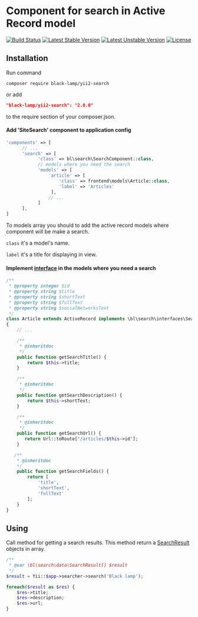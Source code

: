Component for search in Active Record model
===========================================

[![Build Status](https://travis-ci.org/black-lamp/yii2-search.svg?branch=master)](https://travis-ci.org/black-lamp/yii2-search)
[![Latest Stable Version](https://poser.pugx.org/black-lamp/yii2-search/v/stable)](https://packagist.org/packages/black-lamp/yii2-search)
[![Latest Unstable Version](https://poser.pugx.org/black-lamp/yii2-search/v/unstable)](https://packagist.org/packages/black-lamp/yii2-search)
[![License](https://poser.pugx.org/black-lamp/yii2-search/license)](https://packagist.org/packages/black-lamp/yii2-search)

Installation
------------
Run command
```
composer require black-lamp/yii2-search
```
or add
```json
"black-lamp/yii2-search": "2.0.0"
```
to the require section of your composer.json.
#### Add 'SiteSearch' component to application config
```php
'components' => [
      // ...
      'search' => [
            'class' => bl\search\SearchComponent::class,
            // models where you need the search
            'models' => [
                'article' => [
                    'class' => frontend\models\Article::class,
                    'label' => 'Articles'
                 ],
                // ...
            ]
      ],
]
```
To models array you should to add the active record models where component will be make a search.

`class` it's a model's name.

`label` it's a title for displaying in view.
#### Implement [interface](https://github.com/black-lamp/yii2-search/blob/master/src/interfaces/SearchInterface.php) in the models where you need a search
```php
/**
 * @property integer $id
 * @property string $title
 * @property string $shortText
 * @property string $fullText
 * @property string $socialNetworksText
 */
class Article extends ActiveRecord implements \bl\search\interfaces\SearchInterface
{
    // ...

    /**
     * @inheritdoc
     */
    public function getSearchTitle() {
        return $this->title;
    }

    /**
     * @inheritdoc
     */
    public function getSearchDescription() {
        return $this->shortText;
    }

    /**
     * @inheritdoc
     */
    public function getSearchUrl() {
       return Url::toRoute["/articles/$this->id"];
    }

   /**
    * @inheritdoc
    */
    public function getSearchFields() {
        return [
            'title',
            'shortText',
            'fullText'
        ];
    }
}
```
Using
-----
Call method for getting a search results.
This method return a [SearchResult](https://github.com/black-lamp/yii2-search/blob/master/src/data/SearchResult.php) objects in array.
```php
/**
 * @var \bl\search\data\SearchResult[] $result
 */
$result = Yii::$app->searcher->search('Black lamp');

foreach($result as $res) {
    $res->title;
    $res->description;
    $res->url;
}
```